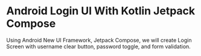 # Android Login UI With Kotlin Jetpack Compose
Using Android New UI Framework, Jetpack Compose, we will create Login Screen with username clear button, password toggle, and form validation.
